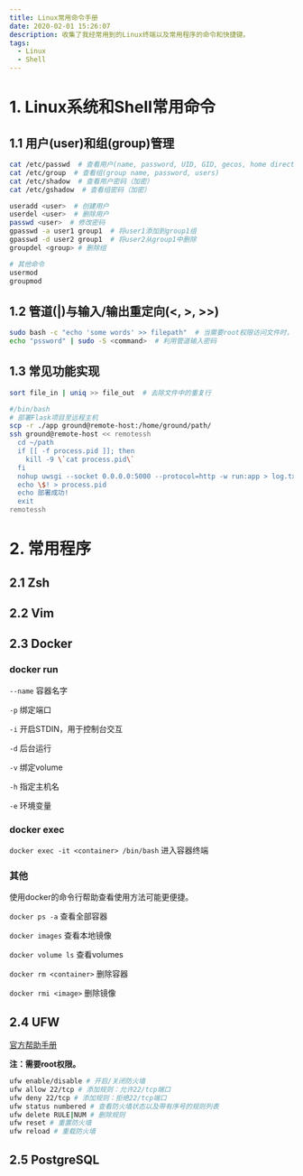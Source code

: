 ```yaml
---
title: Linux常用命令手册
date: 2020-02-01 15:26:07
description: 收集了我经常用到的Linux终端以及常用程序的命令和快捷键。
tags: 
  - Linux
  - Shell
---
```


# 1. Linux系统和Shell常用命令

## 1.1 用户(user)和组(group)管理

```sh
cat /etc/passwd  # 查看用户(name, password, UID, GID, gecos, home directory, shell)
cat /etc/group  # 查看组(group name, password, users)
cat /etc/shadow  # 查看用户密码（加密）
cat /etc/gshadow  # 查看组密码（加密）

useradd <user>  # 创建用户
userdel <user>  # 删除用户
passwd <user>  # 修改密码
gpasswd -a user1 group1  # 将user1添加到group1组
gpasswd -d user2 group1  # 将user2从group1中删除
groupdel <group> # 删除组

# 其他命令
usermod
groupmod
```

## 1.2 管道(|)与输入/输出重定向(<, >, >>)

```sh
sudo bash -c "echo 'some words' >> filepath"  # 当需要root权限访问文件时，使用`bash -c`包装整条命令
echo "pssword" | sudo -S <command>  # 利用管道输入密码
```

## 1.3 常见功能实现

```sh
sort file_in | uniq >> file_out  # 去除文件中的重复行
```

```sh
#/bin/bash
# 部署Flask项目至远程主机
scp -r ./app ground@remote-host:/home/ground/path/
ssh ground@remote-host << remotessh
  cd ~/path
  if [[ -f process.pid ]]; then 
    kill -9 \`cat process.pid\`
  fi
  nohup uwsgi --socket 0.0.0.0:5000 --protocol=http -w run:app > log.txt 2>&1 &
  echo \$! > process.pid
  echo 部署成功!
  exit
remotessh
```

# 2. 常用程序

## 2.1 Zsh

## 2.2 Vim

## 2.3 Docker

### docker run

`--name` 容器名字

`-p` 绑定端口

`-i` 开启STDIN，用于控制台交互

`-d` 后台运行

`-v` 绑定volume

`-h` 指定主机名

`-e` 环境变量

### docker exec

`docker exec -it <container> /bin/bash` 进入容器终端

### 其他

使用docker的命令行帮助查看使用方法可能更便捷。

`docker ps -a` 查看全部容器

`docker images` 查看本地镜像

`docker volume ls` 查看volumes

`docker rm <container>` 删除容器

`docker rmi <image>` 删除镜像


## 2.4 UFW

[官方帮助手册](https://help.ubuntu.com/community/UFW)

__注：需要root权限。__

```sh
ufw enable/disable # 开启/关闭防火墙
ufw allow 22/tcp # 添加规则：允许22/tcp端口
ufw deny 22/tcp # 添加规则：拒绝22/tcp端口
ufw status numbered # 查看防火墙状态以及带有序号的规则列表
ufw delete RULE|NUM # 删除规则
ufw reset # 重置防火墙
ufw reload # 重载防火墙
``` 
## 2.5 PostgreSQL


